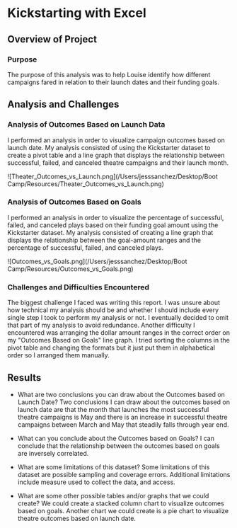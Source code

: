# Kickstarting with Excel

## Overview of Project

### Purpose
The purpose of this analysis was to help Louise identify how different campaigns fared in relation to their launch dates and their funding goals.

## Analysis and Challenges

### Analysis of Outcomes Based on Launch Data
I performed an analysis in order to visualize campaign outcomes based on launch date. My analysis consisted of using the Kickstarter dataset to create a pivot table and a line graph that displays the relationship between successful, failed, and canceled theatre campaigns and their launch month. 
 
 ![Theater_Outcomes_vs_Launch.png](/Users/jesssanchez/Desktop/Boot Camp/Resources/Theater_Outcomes_vs_Launch.png)
 
### Analysis of Outcomes Based on Goals
I performed an analysis in order to visualize the percentage of successful, failed, and canceled plays based on their funding goal amount using the Kickstarter dataset. My analysis consisted of creating a line graph that displays the relationship between the goal-amount ranges and the percentage of successful, failed, and canceled plays. 

![Outcomes_vs_Goals.png](/Users/jesssanchez/Desktop/Boot Camp/Resources/Outcomes_vs_Goals.png)

### Challenges and Difficulties Encountered
The biggest challenge I faced was writing this report. I was unsure about how technical my analysis should be and whether I should include every single step I took to perform my analysis or not. I eventually decided to omit that part of my analysis to avoid redundance. Another difficulty I encountered was arranging the dollar amount ranges in the correct order on my "Outcomes Based on Goals" line graph. I tried sorting the columns in the pivot table and changing the formats but it just put them in alphabetical order so I arranged them manually. 

## Results

- What are two conclusions you can draw about the Outcomes based on Launch Date?
Two conclusions I can draw about the outcomes based on launch date are that the month that launches the most successful theatre campaigns is May and there is an increase in successful theatre campaigns between March and May that steadily falls through year end.

- What can you conclude about the Outcomes based on Goals?
I can conclude that the relationship between the outcomes based on goals are inversely correlated. 

- What are some limitations of this dataset?
Some limitations of this dataset are possible sampling and coverage errors. Additional limitations include measure used to collect the data, and access. 

- What are some other possible tables and/or graphs that we could create?
We could create a stacked column chart to visualize outcomes based on goals. Another chart we could create is a pie chart to visualize theatre outcomes based on launch date.
